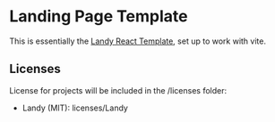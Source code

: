 # Landing Page Template

This is essentially the [Landy React Template](https://github.com/Adrinlol/landy-react-template), set up to work with vite.

## Licenses

License for projects will be included in the /licenses folder:
* Landy (MIT): licenses/Landy
